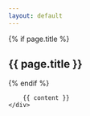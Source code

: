 ```yaml
---
layout: default
---
```

<div class="content">
	<div class="component">
		{% if page.title %}
			<h2>{{ page.title }}</h2>
		{% endif %}
		
		{{ content }}
	</div>
</div>
